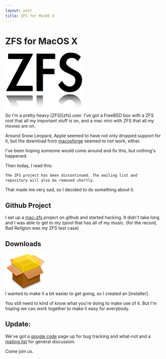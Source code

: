```yaml
---
layout: post
title: ZFS for MacOS X
---
```


# ZFS for MacOS X

<div>
  <img src="/images/zfs.png" alt="ZFS ROX" class="floatright"/>
</div>
So I'm a pretty heavy [ZFS][zfs] user.  I've got a FreeBSD box with a ZFS
root that all my important stuff is on, and a mac mini with ZFS that
all my movies are on.

Around Snow Leopard, Apple seemed to have not only dropped support for
it, but the download from [macosforge][mforge] seemed to not work,
either.

I've been hoping someone would come around and fix this, but nothing's
happened.

Then today, I read this:

    The ZFS project has been discontinued. The mailing list and
    repository will also be removed shortly.

That made me very sad, so I decided to do something about it.

## Github Project

I set up a [mac-zfs][mczfs] project on github and started hacking.  It
didn't take long and I was able to get to my zpool that has all of my
music.  (for the record, Bad Religion was my ZFS test case)

## Downloads

<div>
  <a href="http://cloud.github.com/downloads/dustin/mac-zfs/ZFS-119-SnowLeopard.pkg">
    <img src="/images/pkg.png" alt="Install Me" class="floatright"/>
  </a>
</div>
I wanted to make it a bit easier to get going, so I created an
[installer].

You still need to kind of know what you're doing to make use of it.
But I'm hoping we can work together to make it easy for everybody.

## Update:

We've got a [google code][gcode] page up for bug tracking and
what-not and a [mailing list][list] for general discussion.

Come join us.

[zfs]: http://en.wikipedia.org/wiki/ZFS
[mforge]: http://macosforge.org/
[mczfs]: http://github.com/dustin/mac-zfs
[installer]: http://cloud.github.com/downloads/dustin/mac-zfs/ZFS-119-SnowLeopard.pkg
[gcode]: http://code.google.com/p/maczfs/
[list]: http://groups.google.com/group/zfs-macos
